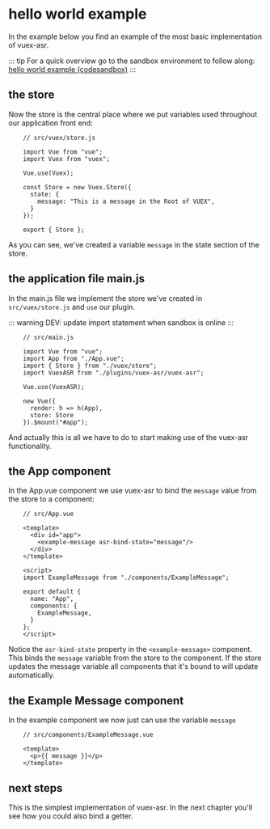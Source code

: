 # hello world example

In the example below you find an example of the most basic implementation of vuex-asr.

::: tip
For a quick overview go to the sandbox environment to follow along:
[hello world example (codesandbox)](https://codesandbox.io/s/manual-hello-world-example-3tx2w)
:::

## the store

Now the store is the central place where we put variables used throughout our application front end:
```js{10}
    // src/vuex/store.js
    
    import Vue from "vue";
    import Vuex from "vuex";
    
    Vue.use(Vuex);
    
    const Store = new Vuex.Store({
      state: {
        message: "This is a message in the Root of VUEX",
      }
    });
    
    export { Store };
```
As you can see, we've created a variable `message` in the state section of the store.

## the application file main.js

In the main.js file we implement the store we've created in `src/vuex/store.js` and `use` our plugin.

::: warning
DEV: update import statement when sandbox is online
::: 

```js{5,6,8,12}
    // src/main.js
    
    import Vue from "vue";
    import App from "./App.vue";
    import { Store } from "./vuex/store";
    import VuexASR from "./plugins/vuex-asr/vuex-asr";
    
    Vue.use(VuexASR);
    
    new Vue({
      render: h => h(App),
      store: Store
    }).$mount("#app");
```
And actually this is all we have to do to start making use of the vuex-asr functionality.

## the App component

In the App.vue component we use vuex-asr to bind the `message` value from the store to a component:
```vue{5}
    // src/App.vue
    
    <template>
      <div id="app">
        <example-message asr-bind-state="message"/>
      </div>
    </template>
    
    <script>
    import ExampleMessage from "./components/ExampleMessage";
    
    export default {
      name: "App",
      components: {
        ExampleMessage,
      }
    };
    </script>
```
Notice the `asr-bind-state` property in the `<example-message>` component. This binds the `message` variable from the store to the component. If the store updates the message variable all components that it's bound to will update automatically.

## the Example Message component

In the example component we now just can use the variable `message`
```vue{4}
    // src/components/ExampleMessage.vue
    
    <template>
      <p>{{ message }}</p>
    </template>
```

## next steps

This is the simplest implementation of vuex-asr. In the next chapter you'll see how you could also bind a getter.
